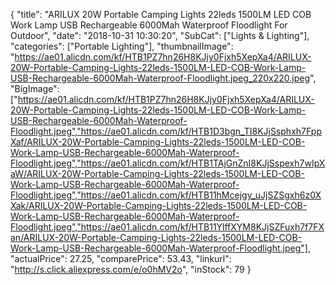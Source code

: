 {
	"title": "ARILUX 20W Portable Camping Lights 22leds 1500LM LED COB Work Lamp USB Rechargeable 6000Mah Waterproof Floodlight For Outdoor",
	"date": "2018-10-31 10:30:20",
	"SubCat": ["Lights & Lighting"],
	"categories": ["Portable Lighting"],
	"thumbnailImage": "https://ae01.alicdn.com/kf/HTB1PZ7hn26H8KJjy0Fjxh5XepXa4/ARILUX-20W-Portable-Camping-Lights-22leds-1500LM-LED-COB-Work-Lamp-USB-Rechargeable-6000Mah-Waterproof-Floodlight.jpeg_220x220.jpeg",
	"BigImage": ["https://ae01.alicdn.com/kf/HTB1PZ7hn26H8KJjy0Fjxh5XepXa4/ARILUX-20W-Portable-Camping-Lights-22leds-1500LM-LED-COB-Work-Lamp-USB-Rechargeable-6000Mah-Waterproof-Floodlight.jpeg","https://ae01.alicdn.com/kf/HTB1D3bgn_TI8KJjSsphxh7FppXaf/ARILUX-20W-Portable-Camping-Lights-22leds-1500LM-LED-COB-Work-Lamp-USB-Rechargeable-6000Mah-Waterproof-Floodlight.jpeg","https://ae01.alicdn.com/kf/HTB1TAjGnZnI8KJjSspexh7wIpXaW/ARILUX-20W-Portable-Camping-Lights-22leds-1500LM-LED-COB-Work-Lamp-USB-Rechargeable-6000Mah-Waterproof-Floodlight.jpeg","https://ae01.alicdn.com/kf/HTB11hMcejgy_uJjSZSgxh6z0XXak/ARILUX-20W-Portable-Camping-Lights-22leds-1500LM-LED-COB-Work-Lamp-USB-Rechargeable-6000Mah-Waterproof-Floodlight.jpeg","https://ae01.alicdn.com/kf/HTB11YlffXYM8KJjSZFuxh7f7FXan/ARILUX-20W-Portable-Camping-Lights-22leds-1500LM-LED-COB-Work-Lamp-USB-Rechargeable-6000Mah-Waterproof-Floodlight.jpeg"],
	"actualPrice": 27.25,
	"comparePrice": 53.43,
	"linkurl": "http://s.click.aliexpress.com/e/o0hMV2o",
	"inStock": 79
}
